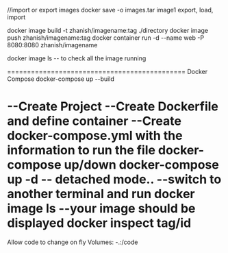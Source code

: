 
//import or export images
docker save -o images.tar image1
export, load, import

docker image build -t zhanish/imagename:tag ./directory
docker image push zhanish/imagename:tag 
docker container run -d --name web -P 8080:8080 zhanish/imagename 

docker image ls -- to check all the image running

=============================================
Docker Compose
docker-compose up --build


--Create Project
--Create Dockerfile and define container 
--Create docker-compose.yml with the information to run the file
docker-compose up/down 
docker-compose up -d -- detached mode..
--switch to another terminal and run 
docker image ls
--your image should be displayed
docker inspect tag/id
===
Allow code to change on fly
Volumes: 
 -.:/code













